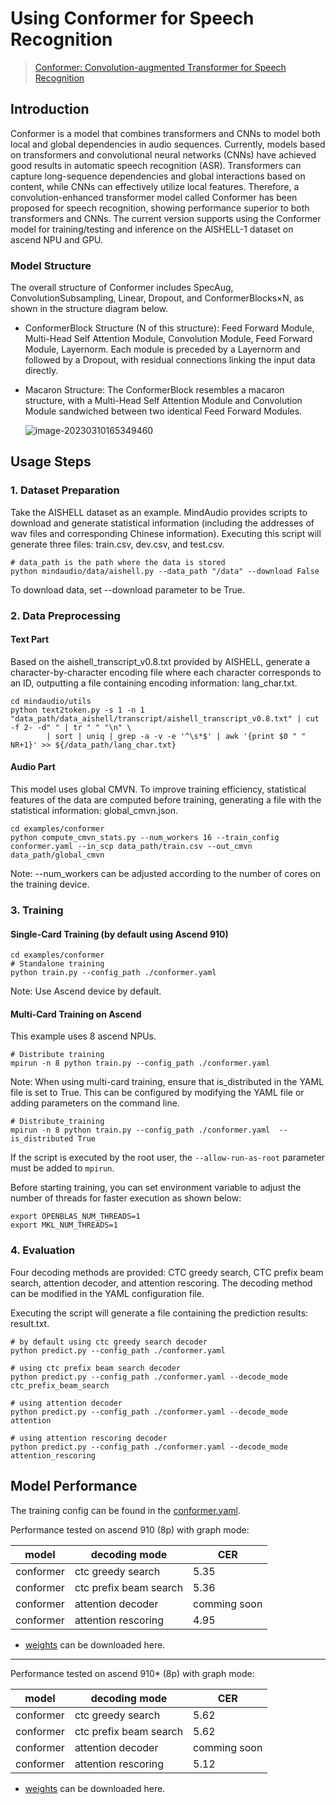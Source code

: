 # Using Conformer for Speech Recognition

> [Conformer: Convolution-augmented Transformer for Speech Recognition](https://arxiv.org/abs/2005.08100)

## Introduction

Conformer is a model that combines transformers and CNNs to model both local and global dependencies in audio sequences. Currently, models based on transformers and convolutional neural networks (CNNs) have achieved good results in automatic speech recognition (ASR). Transformers can capture long-sequence dependencies and global interactions based on content, while CNNs can effectively utilize local features. Therefore, a convolution-enhanced transformer model called Conformer has been proposed for speech recognition, showing performance superior to both transformers and CNNs. The current version supports using the Conformer model for training/testing and inference on the AISHELL-1 dataset on ascend NPU and GPU.

### Model Structure

The overall structure of Conformer includes SpecAug, ConvolutionSubsampling, Linear, Dropout, and ConformerBlocks×N, as shown in the structure diagram below.

- ConformerBlock Structure (N of this structure): Feed Forward Module, Multi-Head Self Attention Module, Convolution Module, Feed Forward Module, Layernorm. Each module is preceded by a Layernorm and followed by a Dropout, with residual connections linking the input data directly.

- Macaron Structure: The ConformerBlock resembles a macaron structure, with a Multi-Head Self Attention Module and Convolution Module sandwiched between two identical Feed Forward Modules.

  ![image-20230310165349460](https://raw.githubusercontent.com/mindspore-lab/mindaudio/main/tests/result/conformer.png)



## Usage Steps

### 1. Dataset Preparation

Take the AISHELL dataset as an example. MindAudio provides scripts to download and generate statistical information (including the addresses of wav files and corresponding Chinese information). Executing this script will generate three files: train.csv, dev.csv, and test.csv.

```shell
# data_path is the path where the data is stored
python mindaudio/data/aishell.py --data_path "/data" --download False
```

To download data, set --download parameter to be True.

### 2. Data Preprocessing

#### Text Part

Based on the aishell_transcript_v0.8.txt provided by AISHELL, generate a character-by-character encoding file where each character corresponds to an ID, outputting a file containing encoding information: lang_char.txt.

```shell
cd mindaudio/utils
python text2token.py -s 1 -n 1 "data_path/data_aishell/transcript/aishell_transcript_v0.8.txt" | cut -f 2- -d" " | tr " " "\n" \
        | sort | uniq | grep -a -v -e '^\s*$' | awk '{print $0 " " NR+1}' >> ${/data_path/lang_char.txt}
```

#### Audio Part

This model uses global CMVN. To improve training efficiency, statistical features of the data are computed before training, generating a file with the statistical information: global_cmvn.json.

```shell
cd examples/conformer
python compute_cmvn_stats.py --num_workers 16 --train_config conformer.yaml --in_scp data_path/train.csv --out_cmvn data_path/global_cmvn
```

Note: --num_workers can be adjusted according to the number of cores on the training device.

### 3. Training

#### Single-Card Training (by default using Ascend 910)
```shell
cd examples/conformer
# Standalone training
python train.py --config_path ./conformer.yaml
```

Note: Use Ascend device by default.

#### Multi-Card Training on Ascend

This example uses 8 ascend NPUs.
```shell
# Distribute training
mpirun -n 8 python train.py --config_path ./conformer.yaml
```
Note:
When using multi-card training, ensure that is_distributed in the YAML file is set to True. This can be configured by modifying the YAML file or adding parameters on the command line.

```shell
# Distribute_training
mpirun -n 8 python train.py --config_path ./conformer.yaml  --is_distributed True
```
If the script is executed by the root user, the `--allow-run-as-root` parameter must be added to `mpirun`.


Before starting training, you can set environment variable to adjust the number of threads for faster execution as shown below:

```shell
export OPENBLAS_NUM_THREADS=1
export MKL_NUM_THREADS=1
```



### 4. Evaluation

Four decoding methods are provided: CTC greedy search, CTC prefix beam search, attention decoder, and attention rescoring. The decoding method can be modified in the YAML configuration file.

Executing the script will generate a file containing the prediction results: result.txt.
```shell
# by default using ctc greedy search decoder
python predict.py --config_path ./conformer.yaml

# using ctc prefix beam search decoder
python predict.py --config_path ./conformer.yaml --decode_mode ctc_prefix_beam_search

# using attention decoder
python predict.py --config_path ./conformer.yaml --decode_mode attention

# using attention rescoring decoder
python predict.py --config_path ./conformer.yaml --decode_mode attention_rescoring
```



## Model Performance
The training config can be found in the [conformer.yaml](https://github.com/mindspore-lab/mindaudio/blob/main/examples/conformer/conformer.yaml).

Performance tested on ascend 910 (8p) with graph mode:

| model     | decoding mode          | CER          |
|-----------|------------------------|--------------|
| conformer | ctc greedy search      | 5.35         |
| conformer | ctc prefix beam search | 5.36         |
| conformer | attention decoder      | comming soon |
| conformer | attention rescoring    | 4.95         |
- [weights](https://download-mindspore.osinfra.cn/toolkits/mindaudio/conformer/conformer_avg_30-548ee31b.ckpt) can be downloaded here.

---
Performance tested on ascend 910* (8p) with graph mode:

| model     | decoding mode          | CER          |
|-----------|------------------------|--------------|
| conformer | ctc greedy search      | 5.62         |
| conformer | ctc prefix beam search | 5.62         |
| conformer | attention decoder      | comming soon |
| conformer | attention rescoring    | 5.12         |
- [weights](https://download-mindspore.osinfra.cn/toolkits/mindaudio/conformer/conformer_avg_30-692d57b3-910v2.ckpt) can be downloaded here.
